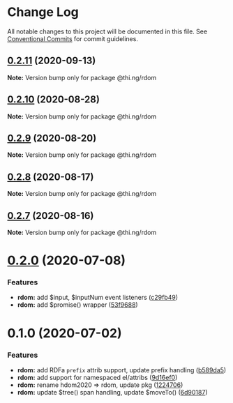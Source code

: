 # Change Log

All notable changes to this project will be documented in this file.
See [Conventional Commits](https://conventionalcommits.org) for commit guidelines.

## [0.2.11](https://github.com/thi-ng/umbrella/compare/@thi.ng/rdom@0.2.10...@thi.ng/rdom@0.2.11) (2020-09-13)

**Note:** Version bump only for package @thi.ng/rdom





## [0.2.10](https://github.com/thi-ng/umbrella/compare/@thi.ng/rdom@0.2.9...@thi.ng/rdom@0.2.10) (2020-08-28)

**Note:** Version bump only for package @thi.ng/rdom





## [0.2.9](https://github.com/thi-ng/umbrella/compare/@thi.ng/rdom@0.2.8...@thi.ng/rdom@0.2.9) (2020-08-20)

**Note:** Version bump only for package @thi.ng/rdom





## [0.2.8](https://github.com/thi-ng/umbrella/compare/@thi.ng/rdom@0.2.7...@thi.ng/rdom@0.2.8) (2020-08-17)

**Note:** Version bump only for package @thi.ng/rdom





## [0.2.7](https://github.com/thi-ng/umbrella/compare/@thi.ng/rdom@0.2.6...@thi.ng/rdom@0.2.7) (2020-08-16)

**Note:** Version bump only for package @thi.ng/rdom





# [0.2.0](https://github.com/thi-ng/umbrella/compare/@thi.ng/rdom@0.1.2...@thi.ng/rdom@0.2.0) (2020-07-08)


### Features

* **rdom:** add $input, $inputNum event listeners ([c29fb49](https://github.com/thi-ng/umbrella/commit/c29fb49824429ba1175deca30fbfe693d6fd689d))
* **rdom:** add $promise() wrapper ([53f9688](https://github.com/thi-ng/umbrella/commit/53f96881094603b885a409b8965b491468a3c247))





# 0.1.0 (2020-07-02)


### Features

* **rdom:** add RDFa `prefix` attrib support, update prefix handling ([b589da5](https://github.com/thi-ng/umbrella/commit/b589da51385957a5defffb66307bd3d750814e4c))
* **rdom:** add support for namespaced el/attribs ([9d16ef0](https://github.com/thi-ng/umbrella/commit/9d16ef0a2f6d6a062bf164ca38813290d7660149))
* **rdom:** rename hdom2020 => rdom, update pkg ([1224706](https://github.com/thi-ng/umbrella/commit/1224706fa2fbca82afb73afeda3c3075c9b35f91))
* **rdom:** update $tree() span handling, update $moveTo() ([6d90187](https://github.com/thi-ng/umbrella/commit/6d9018763af7f0f2096cdc1d79889791193a01e0))
